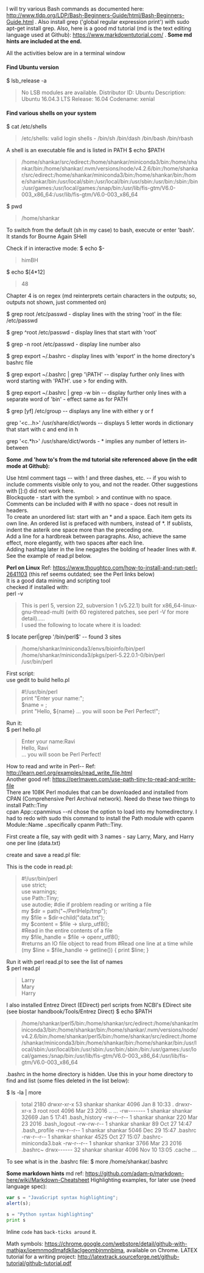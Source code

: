 I will try various Bash commands as documented here: http://www.tldp.org/LDP/Bash-Beginners-Guide/html/Bash-Beginners-Guide.html . 
Also install grep ('global regular expression print') with sudo apt-get install grep.
Also, here is a good md tutorial (md is the text editing language used at Github): https://www.markdowntutorial.com/ . 
**Some md hints are included at the end.** 

All the activities below are in a terminal window

#### Find Ubuntu version
$ lsb_release -a  
>No LSB modules are available.
Distributor ID:	Ubuntu
Description:	Ubuntu 16.04.3 LTS
Release:	16.04
Codename:	xenial

#### Find various shells on your system
$ cat /etc/shells  
>/etc/shells: valid login shells - 
/bin/sh
/bin/dash
/bin/bash
/bin/rbash

A shell is an executable file and is listed in PATH
$ echo $PATH   
>/home/shankar/src/edirect:/home/shankar/miniconda3/bin:/home/shankar/bin:/home/shankar/.nvm/versions/node/v4.2.6/bin:/home/shankar/src/edirect:/home/shankar/miniconda3/bin:/home/shankar/bin:/home/shankar/bin:/usr/local/sbin:/usr/local/bin:/usr/sbin:/usr/bin:/sbin:/bin:/usr/games:/usr/local/games:/snap/bin:/usr/lib/fis-gtm/V6.0-003_x86_64:/usr/lib/fis-gtm/V6.0-003_x86_64

$ pwd 
>/home/shankar

To switch from the default (sh in my case) to bash, execute or enter 'bash'. It stands for Bourne Again SHell

Check if in interactive mode:
$ echo $-
>himBH

$ echo $[4*12]
>48

Chapter 4 is on regex (md reinterprets certain characters in the outputs; so, outputs not shown, just commented on)

$ grep root /etc/passwd  - display lines with the string 'root' in the file: /etc/passwd

$ grep ^root /etc/passwd  - display lines that start with 'root'
 
$ grep -n root /etc/passwd - display line number also
 
$ grep export ~/.bashrc - display lines with 'export' in the home directory's bashrc file
 
$ grep export ~/.bashrc | grep '\PATH' -- display further only lines with word starting with 'PATH'. use \> for ending with.

$ grep export ~/.bashrc | grep -w bin -- display further only lines with a separate word of 'bin' - effect same as for PATH

$ grep [yf] /etc/group -- displays any line with either y or f

grep '\<c...h\>' /usr/share/dict/words  -- displays 5 letter words in dictionary that start with c and end in h 

grep '\<c.*h\>' /usr/share/dict/words  - * implies any number of letters in-between

<!--- Continue with Chapter 5 on sed and Chapter 6 on AWK --->

**Some .md 'how to's from the md tutorial site referenced above (in the edit mode at Github):**

<!---
The latest news from the [BBC]: # (www.bbc.com)  
--->
Use html comment tags -- with ! and three dashes, etc. -- if you wish to include comments visible only to you, and  not the reader. Other suggestions
with []:() did not work here.   
Blockquote - start with the symbol: > and continue with no space. Comments can be included with # with no space - does not result in headers.  
To create an unordered list: start with an * and a space. Each item gets its own line. An ordered list is prefaced with numbers, instead of *. If sublists, indent the asterik one space more than the preceding one.  
Add a line for a hardbreak between paragraphs. Also, achieve the same effect, more elegantly, with two spaces after each line.    
Adding hashtag later in the line negagtes the bolding of header lines with #. See the example of read.pl below.  

**Perl on Linux**  Ref: https://www.thoughtco.com/how-to-install-and-run-perl-2641103  (this ref seems outdated; see the Perl links below)     
It is a good data mining and scripting tool    
checked if installed with:   
perl -v
>This is perl 5, version 22, subversion 1 (v5.22.1) built for x86_64-linux-gnu-thread-multi
(with 60 registered patches, see perl -V for more detail).....  
I used the following to locate where it is loaded:
 
$ locate perl|grep '/bin/perl$' -- found 3 sites  
>/home/shankar/miniconda3/envs/bioinfo/bin/perl  
/home/shankar/miniconda3/pkgs/perl-5.22.0.1-0/bin/perl  
/usr/bin/perl  

First script:    
use gedit to build hello.pl
>#!/usr/bin/perl  
print "Enter your name:";  
$name = <STDIN>;  
print "Hello, ${name} ... you will soon be Perl Perfect!";  

Run it:    
$ perl hello.pl  
>Enter your name:Ravi  
Hello, Ravi  
 ... you will soon be Perl Perfect!  
 
How to read and write in Perl-- Ref: http://learn.perl.org/examples/read_write_file.html   
Another good ref: https://perlmaven.com/use-path-tiny-to-read-and-write-file   
There are 108K Perl modules that can be downloaded and installed from CPAN (Comprehensive Perl Archival network).
Need do these two things to install Path::Tiny  
cpan App::cpanminus  --nI chose the option to load into my homedirectory. I had to redo with sudo this command
to install the Path module with cpanm Module::Name ..specifically cpanm Path::Tiny. 

First create a file, say with gedit with 3 names - say Larry, Mary, and Harry one per line (data.txt)  

create and save a read.pl file: 

This is the code in read.pl:  
>#!/usr/bin/perl  
use strict;  
use warnings;  
use Path::Tiny;  
use autodie; #die if problem reading or writing a file  
my $dir = path("~/PerlHelp/tmp");  
my $file = $dir->child("data.txt");  
my $content = $file -> slurp_utf8();  
#Read in the entire contents of a file    
my $file_handle = $file -> openr_utf8();  
#returns an IO file object to read from 
#Read one line at a time 
while (my $line = $file_handle -> getline()) { print $line; }  


Run it with perl read.pl to see the list of names  
$ perl read.pl
>Larry  
Mary  
Harry  

I also installed Entrez Direct (EDirect) perl scripts from NCBI's EDirect site (see biostar handbook/Tools/Entrez Direct)
$ echo $PATH
>/home/shankar/perl5/bin:/home/shankar/src/edirect:/home/shankar/miniconda3/bin:/home/shankar/bin:/home/shankar/.nvm/versions/node/v4.2.6/bin:/home/shankar/perl5/bin:/home/shankar/src/edirect:/home/shankar/miniconda3/bin:/home/shankar/bin:/home/shankar/bin:/usr/local/sbin:/usr/local/bin:/usr/sbin:/usr/bin:/sbin:/bin:/usr/games:/usr/local/games:/snap/bin:/usr/lib/fis-gtm/V6.0-003_x86_64:/usr/lib/fis-gtm/V6.0-003_x86_64

.bashrc in the home directory is hidden. Use this in your home directory to find and list (some files deleted in the list below):

$ ls -la  | more

>total 2180
drwxr-xr-x  53 shankar shankar    4096 Jan  8 10:33 .
drwxr-xr-x   3 root    root       4096 Mar 23  2016 ..
...
-rw-------   1 shankar shankar   32669 Jan  5 17:41 .bash_history
-rw-r--r--   1 shankar shankar     220 Mar 23  2016 .bash_logout
-rw-rw-r--   1 shankar shankar      89 Oct 27 14:47 .bash_profile
-rw-r--r--   1 shankar shankar    5046 Dec 29 15:47 .bashrc
-rw-r--r--   1 shankar shankar    4525 Oct 27 15:07 .bashrc-miniconda3.bak
-rw-r--r--   1 shankar shankar    3766 Mar 23  2016 .bashrc~
drwx------  32 shankar shankar    4096 Nov 10 13:05 .cache
...

To see what is in the .bashrc file:
$ more /home/shankar/.bashrc


**Some markdown hints**
md ref: https://github.com/adam-p/markdown-here/wiki/Markdown-Cheatsheet
Highlighting examples, for later use (need language spec):
```javascript
var s = "JavaScript syntax highlighting";
alert(s);
```
 
```python
s = "Python syntax highlighting"
print s
```
Inline `code` has `back-ticks around` it.

Math symbols: https://chrome.google.com/webstore/detail/github-with-mathjax/ioemnmodlmafdkllaclgeombjnmnbima, available on Chrome.
LATEX tutorial for a writing project: http://latextrack.sourceforge.net/github-tutorial/github-tutorial.pdf





